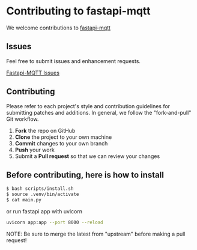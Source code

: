# Contributing to fastapi-mqtt

We welcome contributions to [fastapi-mqtt](https://github.com/sabuhish/fastapi-mqtt)

## Issues

Feel free to submit issues and enhancement requests.

[Fastapi-MQTT Issues](https://github.com/sabuhish/fastapi-mqtt/issues)

## Contributing

Please refer to each project's style and contribution guidelines for submitting patches and additions. In general, we follow the "fork-and-pull" Git workflow.

1.  **Fork** the repo on GitHub
2.  **Clone** the project to your own machine
3.  **Commit** changes to your own branch
4.  **Push** your work
5.  Submit a **Pull request** so that we can review your changes

## Before contributing, here is how to install

```sh
$ bash scripts/install.sh
$ source .venv/bin/activate
$ cat main.py
```

or run fastapi app with uvicorn

```sh
uvicorn app:app --port 8000 --reload
```

NOTE: Be sure to merge the latest from "upstream" before making a pull request!
